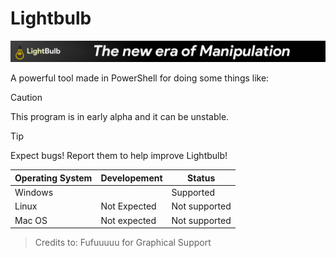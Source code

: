 # Lightbulb
<img src=".github/Lightbulb_banner.png" alt="">
<!-- This content will not appear in the rendered Markdown -->

A powerful tool made in PowerShell for doing some things like:
<!-- | Operating System  | Developement | Status        |
|-------------------|--------------|---------------|
| Windows           |      | Supported |
| Linux             | Expected     | Not supported |
| Mac OS            | Not expected | Not supported |-->

> [!CAUTION]
> This program is in early alpha and it can be unstable.

> [!TIP]  
> Expect bugs! Report them to help improve Lightbulb!

| Operating System  | Developement | Status        |
|-------------------|--------------|---------------|
| Windows           |      | Supported |
| Linux             | Not Expected  | Not supported |
| Mac OS            | Not expected | Not supported |

> Credits to:
> Fufuuuuu for Graphical Support
